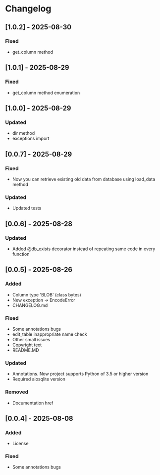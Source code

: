 # Changelog

## [1.0.2] - 2025-08-30
### Fixed
- get_column method

## [1.0.1] - 2025-08-29
### Fixed
- get_column method enumeration

## [1.0.0] - 2025-08-29
### Updated
- dir method
- exceptions import

## [0.0.7] - 2025-08-29
### Fixed
- Now you can retrieve existing old data from database using load_data method

### Updated
- Updated tests

## [0.0.6] - 2025-08-28
### Updated
- Added @db_exists decorator instead of repeating same code in every function

## [0.0.5] - 2025-08-26
### Added
- Column type 'BLOB' (class bytes)
- New exception -> EncodeError
- CHANGELOG.md

### Fixed
- Some annotations bugs
- edit_table inappropriate name check
- Other small issues
- Copyright text
- README.MD

### Updated
- Annotations. Now project supports Python of 3.5 or higher version
- Required aiosqlite version

### Removed
- Documentation href

## [0.0.4] - 2025-08-08
### Added
- License

### Fixed
- Some annotations bugs
